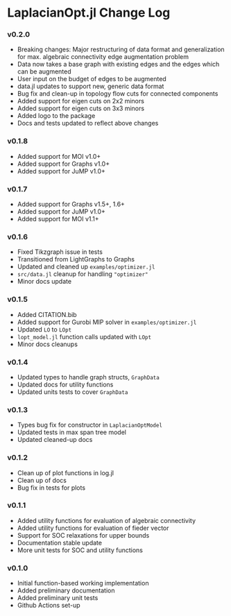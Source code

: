 LaplacianOpt.jl Change Log
=========================

### v0.2.0
- Breaking changes: Major restructuring of data format and generalization for max. algebraic connectivity edge augmentation problem 
- Data now takes a base graph with existing edges and the edges which can be augmented
- User input on the budget of edges to be augmented 
- data.jl updates to support new, generic data format 
- Bug fix and clean-up in topology flow cuts for connected components
- Added support for eigen cuts on 2x2 minors
- Added support for eigen cuts on 3x3 minors
- Added logo to the package
- Docs and tests updated to reflect above changes

### v0.1.8
- Added support for MOI v1.0+ 
- Added support for Graphs v1.0+
- Added support for JuMP v1.0+

### v0.1.7
- Added support for Graphs v1.5+, 1.6+
- Added support for JuMP v1.0+
- Added support for MOI v1.1+

### v0.1.6
- Fixed Tikzgraph issue in tests 
- Transitioned from LightGraphs to Graphs
- Updated and cleaned up `examples/optimizer.jl`
- `src/data.jl` cleanup for handling `"optimizer"`
- Minor docs update 

### v0.1.5
- Added CITATION.bib
- Added support for Gurobi MIP solver in `examples/optimizer.jl` 
- Updated `LO` to `LOpt`
- `lopt_model.jl` function calls updated with `LOpt`
- Minor docs cleanups

### v0.1.4 
- Updated types to handle graph structs, `GraphData`
- Updated docs for utility functions
- Updated units tests to cover `GraphData`

### v0.1.3
- Types bug fix for constructor in `LaplacianOptModel`
- Updated tests in max span tree model 
- Updated cleaned-up docs

### v0.1.2
- Clean up of plot functions in log.jl
- Clean up of docs 
- Bug fix in tests for plots

### v0.1.1
- Added utility functions for evaluation of algebraic connectivity 
- Added utility functions for evaluation of fieder vector
- Support for SOC relaxations for upper bounds 
- Documentation stable update
- More unit tests for SOC and utility functions

### v0.1.0
- Initial function-based working implementation 
- Added preliminary documentation 
- Added preliminary unit tests
- Github Actions set-up
